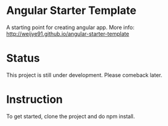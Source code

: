 # Angular Starter Template
A starting point for creating angular app. 
More info: http://weijye91.github.io/angular-starter-template 

# Status
This project is still under development. Please comeback later.

# Instruction
To get started, clone the project and do npm install.
